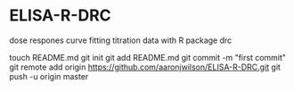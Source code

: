 ELISA-R-DRC
===========

dose respones curve fitting titration data with R package drc

touch README.md
git init
git add README.md
git commit -m "first commit"
git remote add origin https://github.com/aaronjwilson/ELISA-R-DRC.git
git push -u origin master
